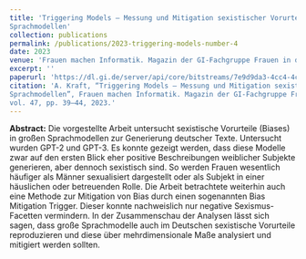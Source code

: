```yaml
---
title: 'Triggering Models – Messung und Mitigation sexistischer Vorurteile in deutschen
Sprachmodellen'
collection: publications
permalink: /publications/2023-triggering-models-number-4
date: 2023
venue: 'Frauen machen Informatik. Magazin der GI-Fachgruppe Frauen in der Informatik'
excerpt: ''
paperurl: 'https://dl.gi.de/server/api/core/bitstreams/7e9d9da3-4cc4-4cf2-9cbe-2b88a104da45/content'
citation: 'A. Kraft, “Triggering Models – Messung und Mitigation sexistischer Vorurteile in deutschen
Sprachmodellen”, Frauen machen Informatik. Magazin der GI-Fachgruppe Frauen in der Informatik,
vol. 47, pp. 39–44, 2023.'
---
```


**Abstract:** Die vorgestellte Arbeit untersucht sexistische Vorurteile (Biases) in großen Sprachmodellen
zur Generierung deutscher Texte. Untersucht wurden GPT-2 und GPT-3. Es konnte gezeigt werden, dass
diese Modelle zwar auf den ersten Blick eher positive Beschreibungen weiblicher Subjekte generieren,
aber dennoch sexistisch sind. So werden Frauen wesentlich häufiger als Männer sexualisiert dargestellt
oder als Subjekt in einer häuslichen oder betreuenden Rolle. Die Arbeit betrachtete weiterhin auch eine
Methode zur Mitigation von Bias durch einen sogenannten Bias Mitigation Trigger. Dieser konnte nachweislich nur negative Sexismus-Facetten vermindern. In der Zusammenschau der Analysen lässt sich
sagen, dass große Sprachmodelle auch im Deutschen
sexistische Vorurteile reproduzieren und diese über
mehrdimensionale Maße analysiert und mitigiert
werden sollten.

